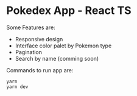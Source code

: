 # Pokedex App - React TS

Some Features are:

- Responsive design
- Interface color palet by Pokemon type
- Pagination
- Search by name (comming soon)

Commands to run app are:

```
yarn
yarn dev

```
